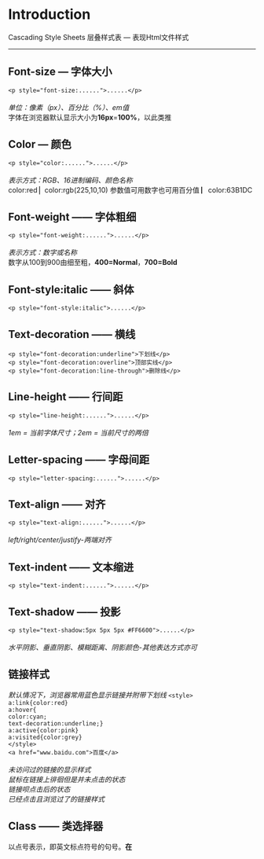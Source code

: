 # Introduction 
Cascading Style Sheets 层叠样式表 — 表现Html文件样式
***
## Font-size — 字体大小
```<p style="font-size:......">......</p>```</br>
</br>
*单位：像素（px）、百分比（%）、em值*</br>
字体在浏览器默认显示大小为**16px**=**100%**，以此类推
## Color — 颜色
```<p style="color:......">......</p>```</br>
</br>
*表示方式：RGB、16进制编码、颜色名称*</br>
color:red ▏color:rgb(225,10,10) 参数值可用数字也可用百分值 ▏color:63B1DC
## Font-weight —— 字体粗细
```<p style="font-weight:......">......</p>```</br>
</br>
*表示方式：数字或名称*</br>
数字从100到900由细至粗，**400=Normal**，**700=Bold**
## Font-style:italic —— 斜体
```<p style="font-style:italic">......</p>```
## Text-decoration —— 横线
```<p style="font-decoration:underline">下划线</p>```</br>
```<p style="font-decoration:overline">顶部实线</p>```</br>
```<p style="font-decoration:line-through">删除线</p>```
## Line-height —— 行间距
```<p style="line-height:......">......</p>```</br>
</br>
*1em = 当前字体尺寸；2em = 当前尺寸的两倍*
## Letter-spacing —— 字母间距
```<p style="letter-spacing:......">......</p>```
## Text-align —— 对齐
```<p style="text-align:......">......</p>```</br>
</br>
*left/right/center/justify-两端对齐*
## Text-indent —— 文本缩进
```<p style="text-indent:......">......</p>```
## Text-shadow —— 投影
```<p style="text-shadow:5px 5px 5px #FF6600">......</p>```</br>
</br>
*水平阴影、垂直阴影、模糊距离、阴影颜色-其他表达方式亦可*
## 链接样式
*默认情况下，浏览器常用蓝色显示链接并附带下划线*
```<style>```</br>
```a:link{color:red}```</br>
```a:hover{```</br>
```color:cyan;```</br>
```text-decoration:underline;}```</br>
```a:active{color:pink}```</br>
```a:visited{color:grey}```</br>
```</style>```</br>
```<a href="www.baidu.com">百度</a>```</br>
</br>
*未访问过的链接的显示样式*</br>
*鼠标在链接上徘徊但是并未点击的状态*</br>
*链接呗点击后的状态*</br>
*已经点击且浏览过了的链接样式*</br>
## Class —— 类选择器
以点号表示，即英文标点符号的句号。**在<style>内定义**</br>
```<style>```</br>
```.center{```</br>
```text-align:center;```</br>
```font-weight:bold;}```</br>
```</style>```</br>
```<p class="center">......</p>```</br>
</br>
*类选择器可任意命名，但不可以数字开头*</br>
*在{}内撰写样式，不同样式间用分号隔开*</br>
*使用class="类选择器名"来调用该类选择器*</br>
## 伪类 —— 基于元素的状态
:hover —— 鼠标悬停的状态</br>
:active —— 被按下但未松手的状态/交互</br>
</br>
*注意使用场景，如PC端、手机端等*</br>
</br>
### 撰写方法
```<style>```</br>
```.类选择器名:hover{......}```</br>
```</style>```</br>
```<p class="类选择器名">.....</p>```</br>
## Div —— CSS盒子模型
```<style>```</br>
```.simple{```</br>
```height:300px;```</br>
```width:400px;```</br>
```border:1px solid black;}```</br>
```</style>```</br>
```<body>```</br>
```<div class="simple">我是一个盒子</div>```</br>
```</body>```</br>
</br>
### Width —— 宽度
为了保证不同设备不同屏幕的适配性，可以设定一个**最小宽度min-width**，一个**最大宽度max-width**</br>
</br>
### Overflow —— 内容溢出
overflow:hidden —— 超出盒子部分直接隐藏</br>
overflow:scroll —— 卷轴，即上下左右拉条</br>
</br>
### Border —— 边框
border-width —— 边框宽度</br>
border-style —— 边框样式|||solid-实线||dotted-一串方形点||dashed-虚线||double-两条实线</br>
border-color —— 边框颜色</br>
*快捷方式*</br>
border:3px solid blue
## Padding —— 内边距
内容与边框的距离</br>
padding-top —— 上方内边距；padding-bottom —— 下方内边距</br>
padding-right —— 右边内边距；padding-left —— 左边内边距</br>
*快捷方式*</br>
padding:10px 5px 3px 1px  上右下左
## Margin —— 外边距
盒子之间的空隙</br>
表达方式与内边距类似</br>
*快捷方式*</br>
margin:25px 50px 75px 100px  上右下左</br>
margin:25px 50px 75px 上/左右/下</br>
margin:25px 50px 上下/左右</br>
margin:25px 上下左右等值</br>
## Background-color —— 背景颜色
## Background-image —— 背景图片
```background-img:url('')```
## Block element & Inline element —— 块级元素和内联元素
### 块级元素
宽高都可以设置</br>
默认独占一行</br>
常用的<div>\<p>等都是块级元素</br>
### 内联元素
宽高不可以设置</br>
无需独占一行<br>
### Display —— 转换块级元素和内联元素
比如使用*ul*制作一个导航栏，但*li*为块级元素，需要独占一行，这时可以转换元素类型</br>
块级元素→内联元素 —— display:inline</br>
```<style>```</br>
```li{display:inline;```</br>
```margin:10px;}```</br>
```</style>```</br>
```<ul>```</br>
```<li>......</li>```</br>
```<li>......</li>```</br>
```<li>......</li>```</br>
```</ul>```</br>
</br>
内联元素→块级元素 —— display:block</br>
### Visibility —— 盒子可见性
visibility:hidden —— 隐藏但保留元素占用空间，即原有位置处空白显示，可使用display:none完全隐藏</br>
visibility:visible —— 可见</br>
```<style>```</br>
```li.coming-soon{visibility:hidden;}```</br>
```</style>```</br>
```<ul>```</br>
```<li>......</li>```</br>
```<li class="comng-soon">......</li>```</br>
```</ul>```
## Box-shadow —— 盒子投影
box-shadow:5px 5px 5px 5px #777777</br>
</br>
水平偏移、垂直偏移、模糊距离、阴影延展、颜色
## Border-radius —— 盒子边缘样式
border-top-right-radius —— 右上角（其他同理）</br>
radius —— 半径 —— 数值越大，圆角程度越大 —— 如为两个数字，则代表圆角横向值和圆角纵向值</br>
*快捷方式*</br>
border-radius:左上 右上 右下 左下
## List-style-type —— 项目符号
*li*元素的符号</br>
### UL —— 无序
circle —— 空心圆圈</br>
square —— 实心方块</br>
### OL —— 有序
decimal —— 阿拉伯数字</br>
lower-alpha —— 小写英文字母</br>
upper-alpha —— 大写英文字母</br>
lower-roman —— 小写罗马数字</br>
upper-roman —— 大写罗马数字</br>
### List-style-image —— 选择自己喜欢的图像
```list-style-image:url("")```
### List-style-position —— 定位
标记默认位于左侧</br>
list-style-position:outside —— 标记位于文本块左侧</br>
list-style-position:inside —— 标记位于文本块内部同时文本缩进</br>
*快捷方式*</br>
```list-style:位置 项目符号样式```</br>
## Table —— 表格样式
width —— 表格宽度</br>
padding —— 每个单元格边框与内容间的距离</br>
text-align —— 对齐方式</br>
background-color —— 表格背景颜色</br>
:hover —— 光标悬停在某一行时将该行强调显示</br>
text-transform —— 表格标题中的内容转为大写</br>
border:数值 样式 颜色 —— 单元格的边框</br>
border-spacing:单元格间的横向距离 单元格间的纵向距离</br>
border-collapse:collapse —— 相邻边框合并</br>
border-collapse:separate —— 相邻边框分离</br>
### Empty-cells —— 空单元格
empty-cells:hide —— 隐藏空单元格的边框</br>
empty-cells:show —— 显示空单元格的边框</br>
## Input —— 单行文本框样式
:focus —— 用户使用文本框时改变颜色</br>
其他属性类似</br>
## Botton —— 按钮样式
color —— 按钮上文本的颜色</br>
text-shadow —— 在支持该属性的浏览器中展示3D效果的文本</br>
background-color —— 按钮的背景颜色</br>

